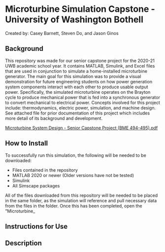 # Microturbine Simulation Capstone - University of Washington Bothell
Created by: Casey Barnett, Steven Do, and Jason Ginos

## Background
This repository was made for our senior capstone project for the 2020-21 UWB academic school year. It contains MATLAB, Simulink, and Excel files that are used in conjunction to simulate a home-installed microturbine generator. The main goal for this simulation was to provide a visual demonstration for future engineering students on how power generation system components interact with each other to produce usable output power. Specifically, the simulated microturbine operates on the Brayton cycle to produce mechanical power that is fed into a synchronous generator to convert mechanical to electrical power. Concepts involved for this project include: thermodynamics, electric power, simulation, and machine design. See attached file for prior documentation of this project which includes more detail of its background and development. 

[Microturbine System Design - Senior Capstone Project (BME 494-495).pdf](https://github.com/do-steven/uwb-microturbine/files/6446747/Microturbine.System.Design.-.Senior.Capstone.Project.BME.494-495.pdf)

## How to Install
To successfully run this simulation, the following will be needed to be downloaded:

- Files contained in the repository
- MATLAB 2020 or newer (Older versions have not be tested)
- Simulink
- All Simscape packages

All of the files downloaded from this repository will be needed to be placed in the same folder, as the simulation will reference and pull necessary data from the files in the folder. Once this has been completed, open the "Microturbine_
## Instructions for Use

## Description
